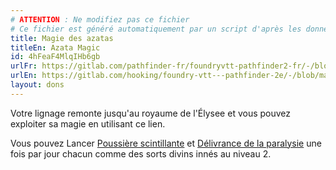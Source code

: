 ```yaml
---
# ATTENTION : Ne modifiez pas ce fichier
# Ce fichier est généré automatiquement par un script d'après les données du module Foundry VTT officiel et de sa traduction
title: Magie des azatas
titleEn: Azata Magic
id: 4hFeaF4MlqIHb6gb
urlFr: https://gitlab.com/pathfinder-fr/foundryvtt-pathfinder2-fr/-/blob/master/data/feats/4hFeaF4MlqIHb6gb.htm
urlEn: https://gitlab.com/hooking/foundry-vtt---pathfinder-2e/-/blob/master/packs/data/feats.db/azata-magic.json
layout: dons
---
```

Votre lignage remonte jusqu'au royaume de l'Élysee et vous pouvez exploiter sa magie en utilisant ce lien.

Vous pouvez Lancer [Poussière scintillante](../sorts/poussière-scintillante.html) et [Délivrance de la paralysie](../sorts/délivrance-de-la-paralysie.html) une fois par jour chacun comme des sorts divins innés au niveau 2.
